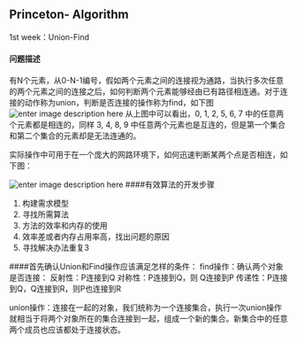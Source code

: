 ## Princeton- Algorithm
1st week：Union-Find
#### 问题描述
有N个元素，从0-N-1编号，假如两个元素之间的连接视为通路，当执行多次任意的两个元素之间的连接之后，如何判断两个元素能够经由已有路径相连通。对于连接的动作称为union，判断是否连接的操作称为find，如下图
![enter image description here](http://obpbs8a3y.bkt.clouddn.com/1.jpg)
从上图中可以看出，0, 1, 2, 5, 6, 7 中的任意两个元素都是相连的，同样 3, 4, 8, 9 中任意两个元素也是互连的，但是第一个集合和第二个集合的元素却是无法连通的。

实际操作中可用于在一个庞大的网路环境下，如何迅速判断某两个点是否相连，如下图：

![enter image description here](http://obpbs8a3y.bkt.clouddn.com/2.jpg)
####有效算法的开发步骤
1. 构建需求模型
2. 寻找所需算法
3. 方法的效率和内存的使用
4. 效率差或者内存占用率高，找出问题的原因
5. 寻找解决办法重复3

####首先确认Union和Find操作应该满足怎样的条件：
find操作：确认两个对象是否连接：
反射性：P连接到Q
对称性：P连接到Q，则 Q连接到P
传递性：P连接到Q，Q连接到R，则P也连接到R

union操作：连接在一起的对象，我们统称为一个连接集合，执行一次union操作就相当于将两个对象所在的集合连接到一起，组成一个新的集合。新集合中的任意两个成员也应该都处于连接状态。


